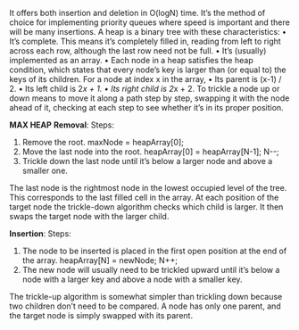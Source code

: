 It offers both insertion and deletion in O(logN) time.
It’s the method of choice for implementing priority queues where speed is important and there will be many insertions.
A heap is a binary tree with these characteristics:
   • It’s complete. This means it’s completely filled in, reading from left to right across each row, although the last row need not be full.
   • It’s (usually) implemented as an array.
   • Each node in a heap satisfies the heap condition, which states that every node’s key is larger than (or equal to) the keys of its children.
For a node at index x in the array,
   • Its parent is (x-1) / 2.
   • Its left child is 2*x + 1. 
   • Its right child is 2*x + 2.
To trickle a node up or down means to move it along a path step by step, swapping it with the node ahead of it, checking at each step to see whether it’s in its proper position.


**MAX HEAP**
**Removal**:
Steps:
1. Remove the root.  maxNode = heapArray[0];
2. Move the last node into the root.  heapArray[0] = heapArray[N-1]; N--;
3. Trickle down the last node until it’s below a larger node and above a smaller one.

The last node is the rightmost node in the lowest occupied level of the tree. This corresponds to the last filled cell in the array.
At each position of the target node the trickle-down algorithm checks which child is larger. It then swaps the target node with the larger child.

**Insertion**:
Steps:
1. The node to be inserted is placed in the first open position at the end of the array.  heapArray[N] = newNode; N++;
2. The new node will usually need to be trickled upward until it’s below a node with a larger key and above a node with a smaller key.

The trickle-up algorithm is somewhat simpler than trickling down because two children don’t need to be compared. A node has only one parent, and the target 
node is simply swapped with its parent.


